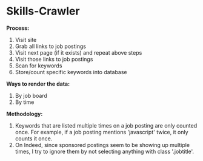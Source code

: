 # Skills-Crawler

**Process:**
1. Visit site
2. Grab all links to job postings
3. Visit next page (if it exists) and repeat above steps
4. Visit those links to job postings
5. Scan for keywords
6. Store/count specific keywords into database

**Ways to render the data:**
1. By job board
2. By time 

**Methodology:**
1. Keywords that are listed multiple times on a job posting are only counted
once. For example, if a job posting mentions 'javascript' twice, it only counts
it once. 
2. On Indeed, since sponsored postings seem to be showing up multiple times,
I try to ignore them by not selecting anything with class '.jobtitle'. 
